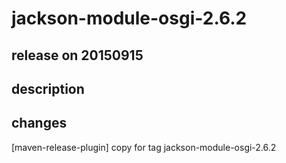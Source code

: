 # jackson-module-osgi-2.6.2

## release on 20150915

## description

## changes

[maven-release-plugin] copy for tag jackson-module-osgi-2.6.2

